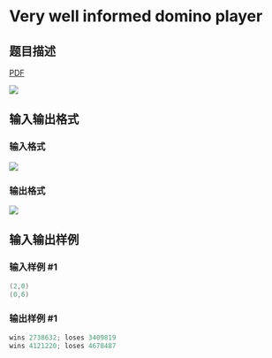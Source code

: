 # Very well informed domino player

## 题目描述

[problemUrl]: https://uva.onlinejudge.org/index.php?option=com_onlinejudge&Itemid=8&category=26&page=show_problem&problem=2449

[PDF](https://uva.onlinejudge.org/external/114/p11454.pdf)

![](https://cdn.luogu.com.cn/upload/vjudge_pic/UVA11454/458f69d378cc4a8794857a2dee5f9861b608b2da.png)

## 输入输出格式

### 输入格式

![](https://cdn.luogu.com.cn/upload/vjudge_pic/UVA11454/d42c18d3442169bc133aac1ba23656672ce3d7c8.png)

### 输出格式

![](https://cdn.luogu.com.cn/upload/vjudge_pic/UVA11454/1309403364397967eba3493d94fd901a3cd5461e.png)

## 输入输出样例

### 输入样例 #1

```cpp
(2,0)
(0,6)
```


### 输出样例 #1

```cpp
wins 2738632; loses 3409819
wins 4121220; loses 4678487
```


